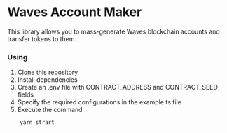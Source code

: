 # Waves Account Maker

This library allows you to mass-generate Waves blockchain accounts and transfer tokens to them.

### Using

1. Clone this repository
2. Install dependencies
3. Create an .env file with CONTRACT_ADDRESS and CONTRACT_SEED fields
4. Specify the required configurations in the example.ts file
5. Execute the command

```bash
    yarn strart
```